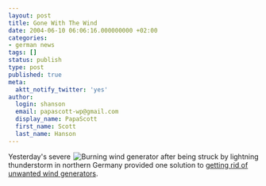 ```yaml
---
layout: post
title: Gone With The Wind
date: 2004-06-10 06:06:16.000000000 +02:00
categories:
- german news
tags: []
status: publish
type: post
published: true
meta:
  aktt_notify_twitter: 'yes'
author:
  login: shanson
  email: papascott-wp@gmail.com
  display_name: PapaScott
  first_name: Scott
  last_name: Hanson
---
```

<p><a href="http://www.spiegel.de/panorama/0,1518,303393,00.html" title="Gewittersturm: Weltuntergangsstimmung in Norddeutschland - Panorama - SPIEGEL ONLINE"><img src="https://www.papascott.de/wordpress/wp-content/uploads/2004/06/burning_wka.jpg" alt="Burning wind generator after being struck by lightning" border="0" align="right" /></a>Yesterday's severe thunderstorm in northern Germany provided one solution to <a href="http://www.spiegel.de/panorama/0,1518,303393,00.html" title="Gewittersturm: Weltuntergangsstimmung in Norddeutschland - Panorama - SPIEGEL ONLINE">getting rid of unwanted wind generators</a>.</p>
